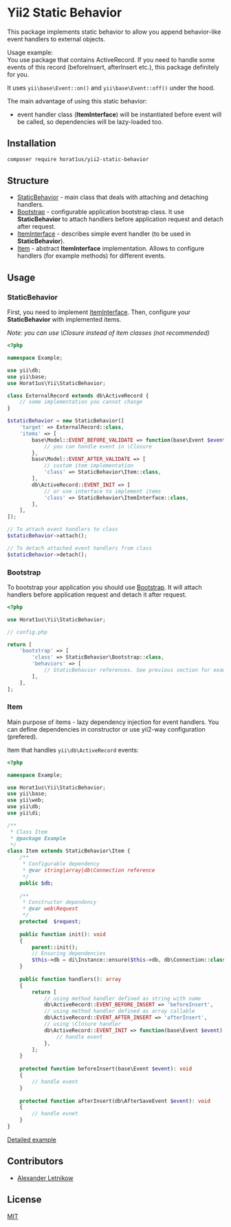 # Yii2 Static Behavior

This package implements static behavior to allow you append behavior-like
event handlers to external objects.

Usage example:  
You use package that contains ActiveRecord. If you need to handle some
events of this record (beforeInsert, afterInsert etc.), this package definitely
for you.

It uses `yii\base\Event::on()` and `yii\base\Event::off()` under the hood.

The main advantage of using this static behavior:
- event handler class (**ItemInterface**) will be instantiated before event will be called,
so dependencies will be lazy-loaded too.

## Installation
```bash
composer require horat1us/yii2-static-behavior
```

## Structure
- [StaticBehavior](./src/StaticBehavior.php) - main class that deals with attaching 
and detaching handlers.
- [Bootstrap](./src/StaticBehavior/Bootstrap.php) - configurable application
bootstrap class. It use **StaticBehavior** to attach handlers before application
request and detach after request.
- [ItemInterface](./src/StaticBehavior/ItemInterface.php) - describes simple event handler
(to be used in **StaticBehavior**).
- [Item](./src/StaticBehavior/Item.php) - abstract **ItemInterface** implementation.
Allows to configure handlers (for example methods) for different events.

## Usage

### StaticBehavior
First, you need to implement [ItemInterface](./src/StaticBehavior/ItemInterface.php).
Then, configure your **StaticBehavior** with implemented items.

*Note: you can use \Closure instead of item classes (not recommended)*

```php
<?php

namespace Example;

use yii\db;
use yii\base;
use Horat1us\Yii\StaticBehavior;

class ExternalRecord extends db\ActiveRecord {
    // some implementation you cannot change
}

$staticBehavior = new StaticBehavior([
    'target' => ExternalRecord::class,
    'items' => [
        base\Model::EVENT_BEFORE_VALIDATE => function(base\Event $event) {
            // you can handle event in \Closure
        },
        base\Model::EVENT_AFTER_VALIDATE => [
            // custom item implementation
            'class' => StaticBehavior\Item::class,
        ],
        db\ActiveRecord::EVENT_INIT => [
            // or use interface to implement items
            'class' => StaticBehavior\ItemInterface::class,
        ],     
    ],
]);

// To attach event handlers to class
$staticBehavior->attach();

// To detach attached event handlers from class
$staticBehavior->detach();
``` 

### Bootstrap

To bootstrap your application you should use [Bootstrap](./src/StaticBehavior/Bootstrap.php).
It will attach handlers before application request and detach it after request.

```php
<?php

use Horat1us\Yii\StaticBehavior;

// config.php

return [
    'bootstrap' => [
        'class' => StaticBehavior\Bootstrap::class,
        'behaviors' => [
            // StaticBehavior references. See previous section for examples.
        ],
    ],
];
```

### Item
Main purpose of items - lazy dependency injection for event handlers.
You can define dependencies in constructor or use yii2-way configuration (prefered).

Item that handles `yii\db\ActiveRecord` events:
```php
<?php

namespace Example;

use Horat1us\Yii\StaticBehavior;
use yii\base;
use yii\web;
use yii\db;
use yii\di;

/**
 * Class Item
 * @package Example
 */
class Item extends StaticBehavior\Item {
    /** 
     * Configurable dependency
     * @var string|array|db\Connection reference 
     */
    public $db;
    
    /**
     * Constructor dependency
     * @var web\Request
     */
    protected  $request;
    
    public function init(): void
    {
        parent::init();
        // Ensuring dependencies
        $this->db = di\Instance::ensure($this->db, db\Connection::class);
    }
    
    public function handlers(): array
    {
        return [
            // using method handler defined as string with name
            db\ActiveRecord::EVENT_BEFORE_INSERT => 'beforeInsert',
            // using method handler defined as array callable
            db\ActiveRecord::EVENT_AFTER_INSERT => 'afterInsert',
            // using \Closure handler
            db\ActiveRecord::EVENT_INIT => function(base\Event $event): void {
                // handle event
            },
        ];
    }
    
    protected function beforeInsert(base\Event $event): void
    {
        // handle event
    }
    
    protected function afterInsert(db\AfterSaveEvent $event): void
    {
        // handle evnet
    }
}
```

[Detailed example](./examples/static-behavior.php)

## Contributors
- [Alexander <Horat1us> Letnikow](mailto:reclamme@gmail.com)

## License
[MIT](./LICENSE)